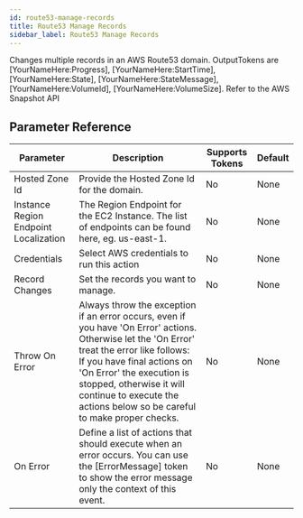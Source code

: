 ```yaml
---
id: route53-manage-records
title: Route53 Manage Records
sidebar_label: Route53 Manage Records
---
```



Changes multiple records in an AWS Route53 domain. OutputTokens are [YourNameHere:Progress], [YourNameHere:StartTime], [YourNameHere:State], [YourNameHere:StateMessage], [YourNameHere:VolumeId], [YourNameHere:VolumeSize]. Refer to the AWS Snapshot API

## Parameter Reference
| Parameter | Description | Supports Tokens | Default |
| -- | -- | -- | -- |
| Hosted Zone Id | Provide the Hosted Zone Id for the domain. | No | None |
| Instance Region Endpoint Localization | The Region Endpoint for the EC2 Instance. The list of endpoints can be found here, eg. us-east-1. | No | None |
| Credentials | Select AWS credentials to run this action | No | None |
| Record Changes | Set the records you want to manage. | No | None |
| Throw On Error | Always throw the exception if an error occurs, even if you have 'On Error' actions. Otherwise let the 'On Error' treat the error like follows: If you have final actions on 'On Error' the execution is stopped, otherwise it will continue to execute the actions below so be careful to make proper checks. | No | None |
| On Error | Define a list of actions that should execute when an error occurs. You can use the [ErrorMessage] token to show the error message only the context of this event. | No | None |

